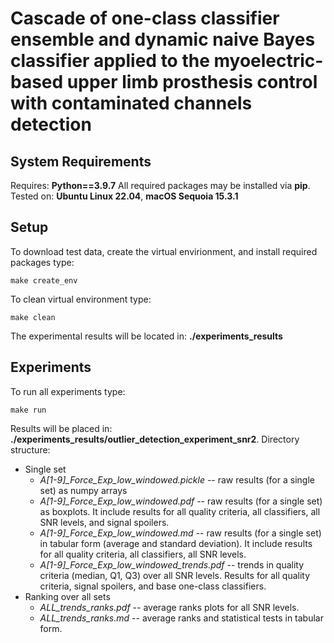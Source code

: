 # Cascade of one-class classifier ensemble and dynamic naive Bayes classifier applied to the myoelectric-based upper limb prosthesis control with contaminated channels detection

## System Requirements

Requires: __Python==3.9.7__
All required packages may be installed via __pip__.
Tested on: __Ubuntu Linux 22.04__, __macOS  Sequoia 15.3.1__

## Setup
To download test data, create the virtual envirionment, and install required packages type:
```
make create_env
```
To clean virtual environment type:
```
make clean
```

The experimental results will be located in: __./experiments\_results__

## Experiments

To run all experiments type:
```
make run
```
<!-- TODO update -->
Results will be placed in: __./experiments\_results/outlier\_detection\_experiment\_snr2__.
Directory structure:

  + Single set
    + *A[1-9]_Force_Exp_low_windowed.pickle* -- raw results (for a single set) as numpy arrays
    + *A[1-9]_Force_Exp_low_windowed.pdf* -- raw results (for a single set) as boxplots. It include results for all quality criteria, all classifiers, all SNR levels, and signal spoilers.
    + *A[1-9]_Force_Exp_low_windowed.md* -- raw results (for a single set) in tabular form (average and standard deviation). It include results for all quality criteria, all classifiers, all SNR levels.
    + *A[1-9]_Force_Exp_low_windowed_trends.pdf* -- trends in quality criteria (median, Q1, Q3) over all SNR levels. Results for all quality criteria, signal spoilers, and base one-class classifiers.
  + Ranking over all sets
    + *ALL_trends_ranks.pdf* -- average ranks plots for all SNR levels.
    + *ALL_trends_ranks.md* -- average ranks and statistical tests in tabular form.
